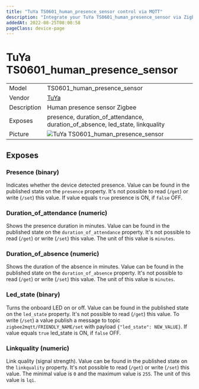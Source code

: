 ```yaml
---
title: "TuYa TS0601_human_presence_sensor control via MQTT"
description: "Integrate your TuYa TS0601_human_presence_sensor via Zigbee2MQTT with whatever smart home infrastructure you are using without the vendor's bridge or gateway."
addedAt: 2022-08-25T08:00:58
pageClass: device-page
---
```


<!-- !!!! -->
<!-- ATTENTION: This file is auto-generated through docgen! -->
<!-- You can only edit the "Notes"-Section between the two comment lines "Notes BEGIN" and "Notes END". -->
<!-- Do not use h1 or h2 heading within "## Notes"-Section. -->
<!-- !!!! -->

# TuYa TS0601_human_presence_sensor

|     |     |
|-----|-----|
| Model | TS0601_human_presence_sensor  |
| Vendor  | [TuYa](/supported-devices/#v=TuYa)  |
| Description | Human presence sensor Zigbee |
| Exposes | presence, duration_of_attendance, duration_of_absence, led_state, linkquality |
| Picture | ![TuYa TS0601_human_presence_sensor](https://www.zigbee2mqtt.io/images/devices/TS0601_human_presence_sensor.jpg) |


<!-- Notes BEGIN: You can edit here. Add "## Notes" headline if not already present. -->


<!-- Notes END: Do not edit below this line -->



## Exposes

### Presence (binary)
Indicates whether the device detected presence.
Value can be found in the published state on the `presence` property.
It's not possible to read (`/get`) or write (`/set`) this value.
If value equals `true` presence is ON, if `false` OFF.

### Duration_of_attendance (numeric)
Shows the presence duration in minutes.
Value can be found in the published state on the `duration_of_attendance` property.
It's not possible to read (`/get`) or write (`/set`) this value.
The unit of this value is `minutes`.

### Duration_of_absence (numeric)
Shows the duration of the absence in minutes.
Value can be found in the published state on the `duration_of_absence` property.
It's not possible to read (`/get`) or write (`/set`) this value.
The unit of this value is `minutes`.

### Led_state (binary)
Turns the onboard LED on or off.
Value can be found in the published state on the `led_state` property.
It's not possible to read (`/get`) this value.
To write (`/set`) a value publish a message to topic `zigbee2mqtt/FRIENDLY_NAME/set` with payload `{"led_state": NEW_VALUE}`.
If value equals `true` led_state is ON, if `false` OFF.

### Linkquality (numeric)
Link quality (signal strength).
Value can be found in the published state on the `linkquality` property.
It's not possible to read (`/get`) or write (`/set`) this value.
The minimal value is `0` and the maximum value is `255`.
The unit of this value is `lqi`.

